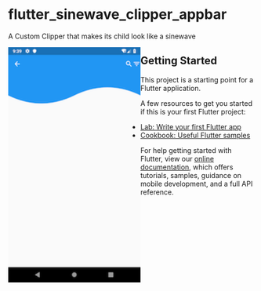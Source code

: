 # flutter_sinewave_clipper_appbar

A Custom Clipper that makes its child look like a sinewave

[<img src="https://github.com/rajeshzmoke/Flutter_SineWave_Clipper_Appbar/blob/master/assets/example.png" width="270" height="480" alt="Example Screenshot" align="left">](https://github.com/rajeshzmoke/Flutter_SineWave_Clipper_Appbar/blob/master/assets/example.png)

## Getting Started

This project is a starting point for a Flutter application.

A few resources to get you started if this is your first Flutter project:

- [Lab: Write your first Flutter app](https://flutter.io/docs/get-started/codelab)
- [Cookbook: Useful Flutter samples](https://flutter.io/docs/cookbook)

For help getting started with Flutter, view our
[online documentation](https://flutter.io/docs), which offers tutorials,
samples, guidance on mobile development, and a full API reference.
